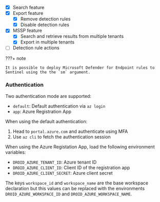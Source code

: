 - [x] Search feature
- [x] Export feature
    * [x] Remove detection rules
    * [x] Disable detection rules
- [x] MSSP feature
    * [x] Search and retrieve results from multiple tenants
    * [x] Export in multiple tenants
- [ ] Detection rule actions

???+ note

    It is possible to deploy Microsoft Defender for Endpoint rules to Sentinel using the the `sm` argument.

### Authentication

Two authentication mode are supported:

- `default`: Default authentication via `az login`
- `app`: Azure Registration App

When using the default authentication:

1. Head to `portal.azure.com` and authenticate using MFA
2. Use `az cli` to fetch the authentication session

When using the Azure Registation App, load the following environment variables:

- `DROID_AZURE_TENANT_ID`: Azure tenant ID
- `DROID_AZURE_CLIENT_ID`: Client ID of the registration app
- `DROID_AZURE_CLIENT_SECRET`: Azure client secret

The keys `workspace_id` and `workspace_name` are the base workspace declaration but this values can be replaced with the environments `DROID_AZURE_WORKSPACE_ID` and `DROID_AZURE_WORKSPACE_NAME`.

